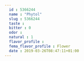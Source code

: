 ```yaml
---
  id : 5366244
  name : "Phytol"
  slug : 5366244
  taste : 
  bitter : 0
  odor : 
  natural : 1
  flavor_profile : 
  fema_flavor_profile : Flower
  date : 2019-03-26T08:47:11+01:00
---
```



